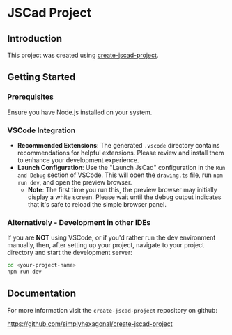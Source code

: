 # JSCad Project

## Introduction

This project was created using [create-jscad-project](https://github.com/simplyhexagonal/create-jscad-project).

## Getting Started

### Prerequisites

Ensure you have Node.js installed on your system.

### VSCode Integration

- **Recommended Extensions**: The generated `.vscode` directory contains recommendations for helpful extensions. Please review and install them to enhance your development experience.
- **Launch Configuration**: Use the "Launch JsCad" configuration in the `Run and Debug` section of VSCode. This will open the `drawing.ts` file, run `npm run dev`, and open the preview browser. 
  - **Note**: The first time you run this, the preview browser may initially display a white screen. Please wait until the debug output indicates that it's safe to reload the simple browser panel.

### Alternatively - Development in other IDEs

If you are **NOT** using VSCode, or if you'd rather run the dev environment manually, then, after setting up your project, navigate to your project directory and start the development server:

```bash
cd <your-project-name>
npm run dev
```

## Documentation

For more information visit the `create-jscad-project` repository on github:

https://github.com/simplyhexagonal/create-jscad-project
